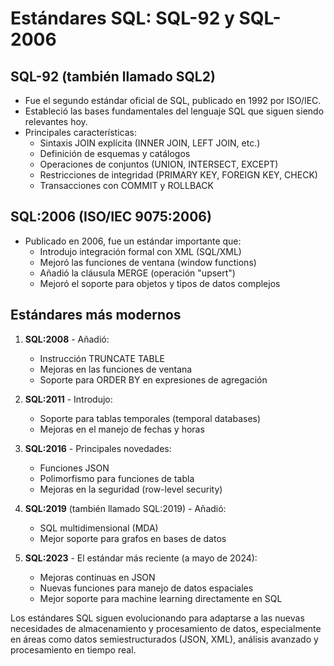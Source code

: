 # Estándares SQL: SQL-92 y SQL-2006

## SQL-92 (también llamado SQL2)
- Fue el segundo estándar oficial de SQL, publicado en 1992 por ISO/IEC.
- Estableció las bases fundamentales del lenguaje SQL que siguen siendo relevantes hoy.
- Principales características:
  - Sintaxis JOIN explícita (INNER JOIN, LEFT JOIN, etc.)
  - Definición de esquemas y catálogos
  - Operaciones de conjuntos (UNION, INTERSECT, EXCEPT)
  - Restricciones de integridad (PRIMARY KEY, FOREIGN KEY, CHECK)
  - Transacciones con COMMIT y ROLLBACK

## SQL:2006 (ISO/IEC 9075:2006)
- Publicado en 2006, fue un estándar importante que:
  - Introdujo integración formal con XML (SQL/XML)
  - Mejoró las funciones de ventana (window functions)
  - Añadió la cláusula MERGE (operación "upsert")
  - Mejoró el soporte para objetos y tipos de datos complejos

## Estándares más modernos

1. **SQL:2008** - Añadió:
   - Instrucción TRUNCATE TABLE
   - Mejoras en las funciones de ventana
   - Soporte para ORDER BY en expresiones de agregación

2. **SQL:2011** - Introdujo:
   - Soporte para tablas temporales (temporal databases)
   - Mejoras en el manejo de fechas y horas

3. **SQL:2016** - Principales novedades:
   - Funciones JSON
   - Polimorfismo para funciones de tabla
   - Mejoras en la seguridad (row-level security)

4. **SQL:2019** (también llamado SQL:2019) - Añadió:
   - SQL multidimensional (MDA)
   - Mejor soporte para grafos en bases de datos

5. **SQL:2023** - El estándar más reciente (a mayo de 2024):
   - Mejoras continuas en JSON
   - Nuevas funciones para manejo de datos espaciales
   - Mejor soporte para machine learning directamente en SQL

Los estándares SQL siguen evolucionando para adaptarse a las nuevas necesidades de almacenamiento y procesamiento de datos, especialmente en áreas como datos semiestructurados (JSON, XML), análisis avanzado y procesamiento en tiempo real.